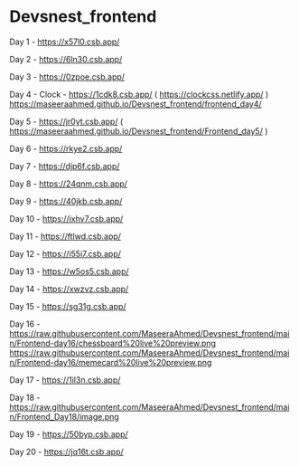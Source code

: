# Devsnest_frontend
Day 1 - https://x57l0.csb.app/

Day 2 - https://6ln30.csb.app/

Day 3 - https://0zpoe.csb.app/

Day 4 - Clock - https://1cdk8.csb.app/ ( https://clockcss.netlify.app/ ) https://maseeraahmed.github.io/Devsnest_frontend/frontend_day4/

Day 5 - https://jr0yt.csb.app/ ( https://maseeraahmed.github.io/Devsnest_frontend/Frontend_day5/ )

Day 6 - https://rkye2.csb.app/

Day 7 - https://djp6f.csb.app/

Day 8 - https://24qnm.csb.app/

Day 9 - https://40jkb.csb.app/

Day 10 - https://ixhv7.csb.app/

Day 11 - https://ftlwd.csb.app/

Day 12 - https://i55i7.csb.app/

Day 13 - https://w5os5.csb.app/

Day 14 - https://xwzvz.csb.app/

Day 15 - https://sg31g.csb.app/

Day 16 -https://raw.githubusercontent.com/MaseeraAhmed/Devsnest_frontend/main/Frontend-day16/chessboard%20live%20preview.png
        https://raw.githubusercontent.com/MaseeraAhmed/Devsnest_frontend/main/Frontend-day16/memecard%20live%20preview.png
        
Day 17 - https://1il3n.csb.app/

Day 18 -https://raw.githubusercontent.com/MaseeraAhmed/Devsnest_frontend/main/Frontend_Day18/image.png

Day 19 - https://50byp.csb.app/

Day 20 - https://jq16t.csb.app/
